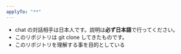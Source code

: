 ```yaml
---
applyTo: "**"
---
```


- chat の対話相手は日本人です。説明は**必ず日本語**で行ってください。
- このリポジトリは git clone してきたものです。
- このリポジトリを理解する事を目的としている
